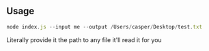 ## Usage

```js
node index.js --input me --output /Users/casper/Desktop/test.txt
```

Literally provide it the path to any file it'll read it for you